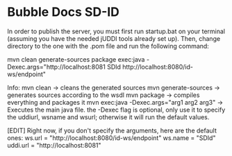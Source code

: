 # Bubble Docs SD-ID

In order to publish the server, you must first run startup.bat on your terminal (assuming you have the needed jUDDI tools already set up). Then, change directory to the one with the .pom file and run the following command:

mvn clean generate-sources package exec:java -Dexec.args="http://localhost:8081 SDId http://localhost:8080/id-ws/endpoint"

Info: 
mvn clean -> cleans the generated sources
mvn generate-sources -> generates sources according to the wsdl
mvn package -> compiles everything and packages it
mvn exec:java -Dexec.args="arg1 arg2 arg3" -> Executes the main java file. the -Dexec flag is optional, only use it to specify the uddiurl, wsname and wsurl; otherwise it will run the default values.

[EDIT] Right now, if you don't specify the arguments, here are the default ones:
        ws.url = "http://localhost:8080/id-ws/endpoint"
        ws.name = "SDId"
        uddi.url = "http://localhost:8081"
